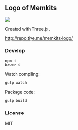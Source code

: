 
Logo of Memkits
----

![](http://repo.tiye.me/memkits-logo/png/memkits.png)

Created with Three.js .

http://repo.tiye.me/memkits-logo/

### Develop

```
npm i
bower i
```

Watch compiling:

```
gulp watch
```

Package code:

```
gulp build
```

### License

MIT